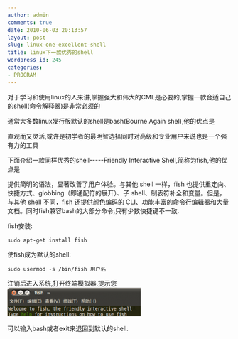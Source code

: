 ```yaml
---
author: admin
comments: true
date: 2010-06-03 20:13:57
layout: post
slug: linux-one-excellent-shell
title: linux下一款优秀的shell
wordpress_id: 245
categories:
- PROGRAM
---
```


对于学习和使用linux的人来讲,掌握强大和伟大的CML是必要的,掌握一款合适自己的shell(命令解释器)是非常必须的

通常大多数linux发行版默认的shell是bash(Bourne Again shel),他的优点是

直观而又灵活,或许是初学者的最明智选择同时对高级和专业用户来说也是一个强有力的工具

下面介绍一款同样优秀的shell-----Friendly Interactive Shell,简称为fish,他的优点是

提供简明的语法，显著改善了用户体验。与其他 shell 一样，fish 也提供重定向、快捷方式、globbing（即通配符的展开）、子 shell、制表符补全和变量。但是，与其他 shell 不同，fish 还提供颜色编码的 CLI、功能丰富的命令行编辑器和大量文档。同时fish兼容bash的大部分命令,只有少数快捷键不一致.

fish安装:

    sudo apt-get install fish

使fish成为默认的shell:

    sudo usermod -s /bin/fish 用户名

注销后进入系统,打开终端模拟器,提示您[![](/media/images/2010-06-03-linux-one-excellent-shell/Screenshot-300x65.png)](/media/images/2010-06-03-linux-one-excellent-shell/Screenshot-300x65.png)

可以输入bash或者exit来退回到默认的shell.

